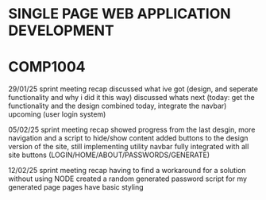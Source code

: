 # SINGLE PAGE WEB APPLICATION DEVELOPMENT

# COMP1004

29/01/25 sprint meeting recap 
discussed what ive got (design, and seperate functionality and why i did it this way)
discussed whats next (today: get the functionality and the design combined today, integrate the navbar)
upcoming (user login system)

05/02/25 sprint meeting recap
showed progress from the last desgin, more navigation and a script to hide/show content
added buttons to the design version of the site, still implementing utility
navbar fully integrated with all site buttons (LOGIN/HOME/ABOUT/PASSWORDS/GENERATE)

12/02/25 sprint meeting recap
having to find a workaround for a solution without using NODE
created a random generated password script for my generated page
pages have basic styling
